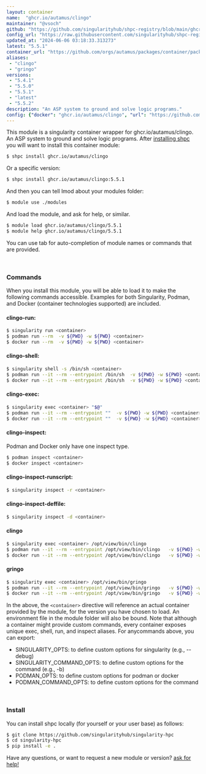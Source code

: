```yaml
---
layout: container
name:  "ghcr.io/autamus/clingo"
maintainer: "@vsoch"
github: "https://github.com/singularityhub/shpc-registry/blob/main/ghcr.io/autamus/clingo/container.yaml"
config_url: "https://raw.githubusercontent.com/singularityhub/shpc-registry/main/ghcr.io/autamus/clingo/container.yaml"
updated_at: "2024-06-06 03:18:33.313273"
latest: "5.5.1"
container_url: "https://github.com/orgs/autamus/packages/container/package/clingo"
aliases:
 - "clingo"
 - "gringo"
versions:
 - "5.4.1"
 - "5.5.0"
 - "5.5.1"
 - "latest"
 - "5.5.2"
description: "An ASP system to ground and solve logic programs."
config: {"docker": "ghcr.io/autamus/clingo", "url": "https://github.com/orgs/autamus/packages/container/package/clingo", "maintainer": "@vsoch", "description": "An ASP system to ground and solve logic programs.", "latest": {"5.5.1": "sha256:dc453ee2098625ad56dbafc7a9bfae656ba2577d3931b99edf1a836ac0635961"}, "tags": {"5.4.1": "sha256:c98a480f85a68063dfb9c4cb6eedfbe0cf84a1af737b73ef2d94213fffd91ff5", "5.5.0": "sha256:3abad0093b96f7f8336c2259f77410cc154656aa6f3dfbd482d2a05786b81bca", "5.5.1": "sha256:dc453ee2098625ad56dbafc7a9bfae656ba2577d3931b99edf1a836ac0635961", "latest": "sha256:e05c1faa82565fa999f58dda7bbb54d4f81851210777291cf56a209ab1cb134e", "5.5.2": "sha256:e05c1faa82565fa999f58dda7bbb54d4f81851210777291cf56a209ab1cb134e"}, "aliases": {"clingo": "/opt/view/bin/clingo", "gringo": "/opt/view/bin/gringo"}}
---
```


This module is a singularity container wrapper for ghcr.io/autamus/clingo.
An ASP system to ground and solve logic programs.
After [installing shpc](#install) you will want to install this container module:


```bash
$ shpc install ghcr.io/autamus/clingo
```

Or a specific version:

```bash
$ shpc install ghcr.io/autamus/clingo:5.5.1
```

And then you can tell lmod about your modules folder:

```bash
$ module use ./modules
```

And load the module, and ask for help, or similar.

```bash
$ module load ghcr.io/autamus/clingo/5.5.1
$ module help ghcr.io/autamus/clingo/5.5.1
```

You can use tab for auto-completion of module names or commands that are provided.

<br>

### Commands

When you install this module, you will be able to load it to make the following commands accessible.
Examples for both Singularity, Podman, and Docker (container technologies supported) are included.

#### clingo-run:

```bash
$ singularity run <container>
$ podman run --rm  -v ${PWD} -w ${PWD} <container>
$ docker run --rm  -v ${PWD} -w ${PWD} <container>
```

#### clingo-shell:

```bash
$ singularity shell -s /bin/sh <container>
$ podman run --it --rm --entrypoint /bin/sh  -v ${PWD} -w ${PWD} <container>
$ docker run --it --rm --entrypoint /bin/sh  -v ${PWD} -w ${PWD} <container>
```

#### clingo-exec:

```bash
$ singularity exec <container> "$@"
$ podman run --it --rm --entrypoint ""  -v ${PWD} -w ${PWD} <container> "$@"
$ docker run --it --rm --entrypoint ""  -v ${PWD} -w ${PWD} <container> "$@"
```

#### clingo-inspect:

Podman and Docker only have one inspect type.

```bash
$ podman inspect <container>
$ docker inspect <container>
```

#### clingo-inspect-runscript:

```bash
$ singularity inspect -r <container>
```

#### clingo-inspect-deffile:

```bash
$ singularity inspect -d <container>
```


#### clingo

```bash
$ singularity exec <container> /opt/view/bin/clingo
$ podman run --it --rm --entrypoint /opt/view/bin/clingo   -v ${PWD} -w ${PWD} <container> -c " $@"
$ docker run --it --rm --entrypoint /opt/view/bin/clingo   -v ${PWD} -w ${PWD} <container> -c " $@"
```


#### gringo

```bash
$ singularity exec <container> /opt/view/bin/gringo
$ podman run --it --rm --entrypoint /opt/view/bin/gringo   -v ${PWD} -w ${PWD} <container> -c " $@"
$ docker run --it --rm --entrypoint /opt/view/bin/gringo   -v ${PWD} -w ${PWD} <container> -c " $@"
```



In the above, the `<container>` directive will reference an actual container provided
by the module, for the version you have chosen to load. An environment file in the
module folder will also be bound. Note that although a container
might provide custom commands, every container exposes unique exec, shell, run, and
inspect aliases. For anycommands above, you can export:

 - SINGULARITY_OPTS: to define custom options for singularity (e.g., --debug)
 - SINGULARITY_COMMAND_OPTS: to define custom options for the command (e.g., -b)
 - PODMAN_OPTS: to define custom options for podman or docker
 - PODMAN_COMMAND_OPTS: to define custom options for the command

<br>

### Install

You can install shpc locally (for yourself or your user base) as follows:

```bash
$ git clone https://github.com/singularityhub/singularity-hpc
$ cd singularity-hpc
$ pip install -e .
```

Have any questions, or want to request a new module or version? [ask for help!](https://github.com/singularityhub/singularity-hpc/issues)
